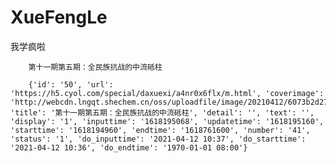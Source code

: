 # XueFengLe     

我学疯啦    

        第十一期第五期：全民族抗战的中流砥柱     

        {'id': '50', 'url': 'https://h5.cyol.com/special/daxuexi/a4nr0x6flx/m.html', 'coverimage': 'http://webcdn.lngqt.shechem.cn/oss/uploadfile/image/20210412/6073b2d27e390.png', 'title': '第十一期第五期：全民族抗战的中流砥柱', 'detail': '', 'text': '', 'display': '1', 'inputtime': '1618195068', 'updatetime': '1618195160', 'starttime': '1618194960', 'endtime': '1618761600', 'number': '41', 'status': '1', 'do_inputtime': '2021-04-12 10:37', 'do_starttime': '2021-04-12 10:36', 'do_endtime': '1970-01-01 08:00'}